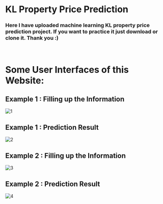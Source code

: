 # KL Property Price Prediction

### Here I have uploaded machine learning KL property price prediction project. If you want to practice it just download or clone it. Thank you :)
<br/>

# Some User Interfaces of this Website:

## Example 1 : Filling up the Information
![1](https://user-images.githubusercontent.com/50451175/92759344-382e8800-f3c2-11ea-885d-1a5e7afd166d.PNG)

## Example 1 : Prediction Result
![2](https://user-images.githubusercontent.com/50451175/92759351-3a90e200-f3c2-11ea-9c7b-2b3ab2a77b29.PNG)


## Example 2 : Filling up the Information
![3](https://user-images.githubusercontent.com/50451175/92759355-3bc20f00-f3c2-11ea-8a05-905f2096bbdb.PNG)

## Example 2 : Prediction Result
![4](https://user-images.githubusercontent.com/50451175/92759360-3c5aa580-f3c2-11ea-9dc7-82f3a44ec724.PNG)
